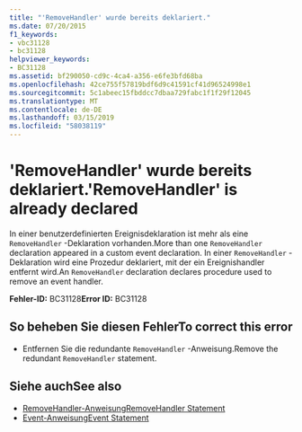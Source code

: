 ```yaml
---
title: "'RemoveHandler' wurde bereits deklariert."
ms.date: 07/20/2015
f1_keywords:
- vbc31128
- bc31128
helpviewer_keywords:
- BC31128
ms.assetid: bf290050-cd9c-4ca4-a356-e6fe3bfd68ba
ms.openlocfilehash: 42ce755f57819bdf6d9c41591cf41d96524998e1
ms.sourcegitcommit: 5c1abeec15fbddcc7dbaa729fabc1f1f29f12045
ms.translationtype: MT
ms.contentlocale: de-DE
ms.lasthandoff: 03/15/2019
ms.locfileid: "58038119"
---
```

# <a name="removehandler-is-already-declared"></a><span data-ttu-id="b08e6-102">'RemoveHandler' wurde bereits deklariert.</span><span class="sxs-lookup"><span data-stu-id="b08e6-102">'RemoveHandler' is already declared</span></span>
<span data-ttu-id="b08e6-103">In einer benutzerdefinierten Ereignisdeklaration ist mehr als eine `RemoveHandler` -Deklaration vorhanden.</span><span class="sxs-lookup"><span data-stu-id="b08e6-103">More than one `RemoveHandler` declaration appeared in a custom event declaration.</span></span> <span data-ttu-id="b08e6-104">In einer `RemoveHandler` -Deklaration wird eine Prozedur deklariert, mit der ein Ereignishandler entfernt wird.</span><span class="sxs-lookup"><span data-stu-id="b08e6-104">An `RemoveHandler` declaration declares procedure used to remove an event handler.</span></span>  
  
 <span data-ttu-id="b08e6-105">**Fehler-ID:** BC31128</span><span class="sxs-lookup"><span data-stu-id="b08e6-105">**Error ID:** BC31128</span></span>  
  
## <a name="to-correct-this-error"></a><span data-ttu-id="b08e6-106">So beheben Sie diesen Fehler</span><span class="sxs-lookup"><span data-stu-id="b08e6-106">To correct this error</span></span>  
  
-   <span data-ttu-id="b08e6-107">Entfernen Sie die redundante `RemoveHandler` -Anweisung.</span><span class="sxs-lookup"><span data-stu-id="b08e6-107">Remove the redundant `RemoveHandler` statement.</span></span>  
  
## <a name="see-also"></a><span data-ttu-id="b08e6-108">Siehe auch</span><span class="sxs-lookup"><span data-stu-id="b08e6-108">See also</span></span>

- [<span data-ttu-id="b08e6-109">RemoveHandler-Anweisung</span><span class="sxs-lookup"><span data-stu-id="b08e6-109">RemoveHandler Statement</span></span>](../../visual-basic/language-reference/statements/removehandler-statement.md)
- [<span data-ttu-id="b08e6-110">Event-Anweisung</span><span class="sxs-lookup"><span data-stu-id="b08e6-110">Event Statement</span></span>](../../visual-basic/language-reference/statements/event-statement.md)
